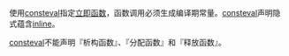 使用[consteval]()指定[立即函数]()，函数调用必须生成编译期常量。[consteval]()声明隐式蕴含[inline]()。

[consteval]()不能声明『析构函数』、『分配函数』和『释放函数』。

